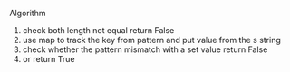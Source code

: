 Algorithm
1. check both length not equal return False
2. use map to track the key from pattern and put value from the s string
3. check whether the pattern mismatch with a set value return False
4. or return True